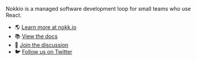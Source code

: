 Nokkio is a managed software development loop for small teams who use React. 

- 🌎 [Learn more at nokk.io](https://www.nokk.io)
- 📚 [View the docs](https://www.nokk.io/docs)
- 📣 [Join the discussion](https://github.com/orgs/nokkio/discussions)
- 🐦 [Follow us on Twitter](https://twitter.com/nokkio_js)
